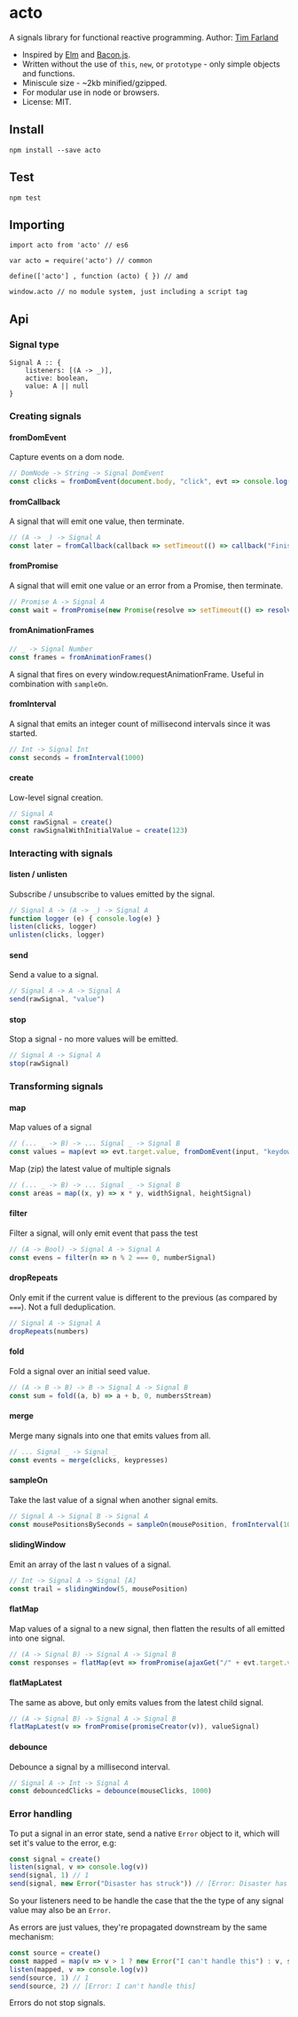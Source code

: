 # acto
A signals library for functional reactive programming.
Author: [Tim Farland](https://github.com/twfarland)

- Inspired by [Elm](http://elm-lang.org) and [Bacon.js](https://baconjs.github.io).
- Written without the use of `this`, `new`, or `prototype` - only simple objects and functions.
- Miniscule size - ~2kb minified/gzipped.
- For modular use in node or browsers.
- License: MIT.

## Install

	npm install --save acto

## Test

	npm test

## Importing

	import acto from 'acto'	// es6

	var acto = require('acto') // common

	define(['acto'] , function (acto) { }) // amd

	window.acto // no module system, just including a script tag

## Api

### Signal type

	Signal A :: {
		listeners: [(A -> _)],
		active: boolean,
		value: A || null
	}

### Creating signals

#### fromDomEvent

Capture events on a dom node.

```javascript
// DomNode -> String -> Signal DomEvent
const clicks = fromDomEvent(document.body, "click", evt => console.log(evt.target))
```

#### fromCallback

A signal that will emit one value, then terminate.

```javascript
// (A -> _) -> Signal A
const later = fromCallback(callback => setTimeout(() => callback("Finished"), 1000))
```

#### fromPromise

A signal that will emit one value or an error from a Promise, then terminate.

```javascript
// Promise A -> Signal A
const wait = fromPromise(new Promise(resolve => setTimeout(() => resolve("Finished"), 1000)))
```

#### fromAnimationFrames

```javascript
// _ -> Signal Number
const frames = fromAnimationFrames()
```
A signal that fires on every window.requestAnimationFrame. Useful in combination with `sampleOn`.

#### fromInterval

A signal that emits an integer count of millisecond intervals since it was started.

```javascript
// Int -> Signal Int
const seconds = fromInterval(1000)
```

#### create

Low-level signal creation.

```javascript
// Signal A
const rawSignal = create()
const rawSignalWithInitialValue = create(123)
```
### Interacting with signals

#### listen / unlisten

Subscribe / unsubscribe to values emitted by the signal.

```javascript
// Signal A -> (A -> _) -> Signal A
function logger (e) { console.log(e) }
listen(clicks, logger)
unlisten(clicks, logger)
```

#### send

Send a value to a signal.

```javascript
// Signal A -> A -> Signal A
send(rawSignal, "value")
```

#### stop

Stop a signal - no more values will be emitted.

```javascript
// Signal A -> Signal A
stop(rawSignal)
```

### Transforming signals

#### map

Map values of a signal

```javascript
// (... _ -> B) -> ... Signal _ -> Signal B
const values = map(evt => evt.target.value, fromDomEvent(input, "keydown"))
```

Map (zip) the latest value of multiple signals

```javascript
// (... _ -> B) -> ... Signal _ -> Signal B
const areas = map((x, y) => x * y, widthSignal, heightSignal)
```

#### filter

Filter a signal, will only emit event that pass the test

```javascript
// (A -> Bool) -> Signal A -> Signal A 
const evens = filter(n => n % 2 === 0, numberSignal)
```

#### dropRepeats

Only emit if the current value is different to the previous (as compared by `===`). Not a full deduplication.

```javascript
// Signal A -> Signal A
dropRepeats(numbers)
```

#### fold

Fold a signal over an initial seed value.

```javascript
// (A -> B -> B) -> B -> Signal A -> Signal B
const sum = fold((a, b) => a + b, 0, numbersStream)
```

#### merge

Merge many signals into one that emits values from all.

```javascript
// ... Signal _ -> Signal _
const events = merge(clicks, keypresses)
```

#### sampleOn

Take the last value of a signal when another signal emits.

```javascript
// Signal A -> Signal B -> Signal A
const mousePositionsBySeconds = sampleOn(mousePosition, fromInterval(1000))
```

#### slidingWindow

Emit an array of the last n values of a signal.

```javascript
// Int -> Signal A -> Signal [A]
const trail = slidingWindow(5, mousePosition)
```

#### flatMap

Map values of a signal to a new signal, then flatten the results of all emitted into one signal.

```javascript
// (A -> Signal B) -> Signal A -> Signal B
const responses = flatMap(evt => fromPromise(ajaxGet("/" + evt.target.value)), keyPresses)
```

#### flatMapLatest

The same as above, but only emits values from the latest child signal.

```javascript
// (A -> Signal B) -> Signal A -> Signal B
flatMapLatest(v => fromPromise(promiseCreator(v)), valueSignal)
```

#### debounce

Debounce a signal by a millisecond interval.

```javascript
// Signal A -> Int -> Signal A
const debouncedClicks = debounce(mouseClicks, 1000)
```

### Error handling

To put a signal in an error state, send a native `Error` object to it, which will set it's value to the error, e.g: 

```javascript
const signal = create()
listen(signal, v => console.log(v))
send(signal, 1) // 1
send(signal, new Error("Disaster has struck")) // [Error: Disaster has struck]
```

So your listeners need to be handle the case that the the type of any signal value may also be an `Error`.

As errors are just values, they're propagated downstream by the same mechanism:

```javascript
const source = create()
const mapped = map(v => v > 1 ? new Error("I can't handle this") : v, source)
listen(mapped, v => console.log(v))
send(source, 1) // 1
send(source, 2) // [Error: I can't handle this]
```

Errors do not stop signals.

